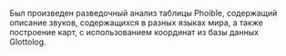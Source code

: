 Был произведен разведочный анализ таблицы Phoible, содержащий описание звуков, содержащихся в разных языках мира, а также построение карт, с использованием координат из базы данных Glottolog.
